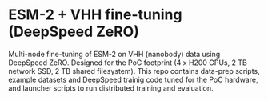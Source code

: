 # ESM-2 + VHH fine-tuning (DeepSpeed ZeRO)

Multi-node fine-tuning of ESM-2 on VHH (nanobody) data using DeepSpeed ZeRO. Designed for the PoC footprint (4 x H200 GPUs, 2 TB network SSD, 2 TB shared filesystem). This repo contains data-prep scripts, example datasets and DeepSpeed trainig code tuned for the PoC hardware, and launcher scripts to run distributed training and evaluation.